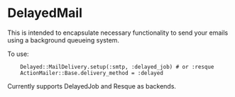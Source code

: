 DelayedMail
===========

This is intended to encapsulate necessary functionality to send your emails using a background queueing system.

To use:

        Delayed::MailDelivery.setup(:smtp, :delayed_job) # or :resque
        ActionMailer::Base.delivery_method = :delayed

Currently supports DelayedJob and Resque as backends.
